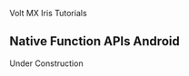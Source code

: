                              

Volt MX  Iris Tutorials

Native Function APIs Android
----------------------------

Under Construction

